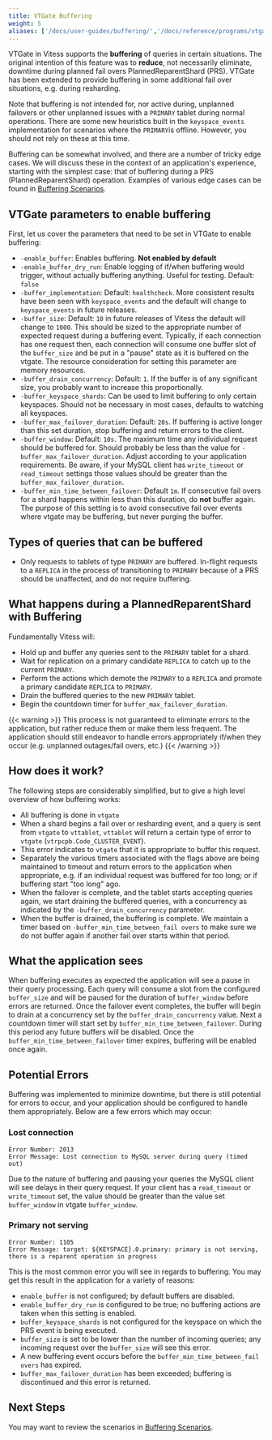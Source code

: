 ```yaml
---
title: VTGate Buffering
weight: 5
aliases: ['/docs/user-guides/buffering/','/docs/reference/programs/vtgate']
---
```


VTGate in Vitess supports the **buffering** of queries in certain situations.
The original intention of this feature was to **reduce**, not necessarily
eliminate, downtime during planned fail overs PlannedReparentShard (PRS). VTGate
has been extended to provide buffering in some additional fail over situations,
e.g. during resharding.

Note that buffering is not intended for, nor active during, unplanned failovers
or other unplanned issues with a `PRIMARY` tablet during normal operations.
There are some new heuristics built in the `keyspace_events` implementation
for scenarios where the `PRIMARY`is offline. However, you should not rely on
these at this time.

Buffering can be somewhat involved, and there are a number of tricky edge cases.
We will discuss these in the context of an application's experience, starting
with the simplest case: that of buffering during a PRS (PlannedReparentShard)
operation. Examples of various edge cases can be found in
[Buffering Scenarios](/docs/user-guides/configuration-advanced/buffering-scenarios/).

## VTGate parameters to enable buffering

First, let us cover the parameters that need to be set in VTGate to enable
buffering:

  * `-enable_buffer`:  Enables buffering.  **Not enabled by default**
  * `-enable_buffer_dry_run`:  Enable logging of if/when buffering would
  trigger, without actually buffering anything. Useful for testing.
  Default: `false`
  * `-buffer_implementation`:  Default: `healthcheck`.  More consistent results
  have been seen with `keyspace_events` and the default will change to
  `keyspace_events` in future releases.
  * `-buffer_size`:  Default: `10` in future releases of Vitess the default will
  change to `1000`. This should be sized to the appropriate number of expected
  request during a buffering event. Typically, if each connection has one request
  then, each connection will consume one buffer slot of the `buffer_size` and
  be put in a "pause" state as it is buffered on the vtgate. The resource
  consideration for setting this parameter are memory resources.
  * `-buffer_drain_concurrency`:  Default: `1`.  If the buffer is of any
  significant size, you probably want to increase this proportionally.
  * `-buffer_keyspace_shards`:  Can be used to limit buffering to only
  certain keyspaces. Should not be necessary in most cases, defaults to watching
  all keyspaces.
  * `-buffer_max_failover_duration`:  Default: `20s`.  If buffering is active
  longer than this set duration, stop buffering and return errors to the client.
  * `-buffer_window`: Default: `10s`.  The maximum time any individual request
  should be buffered for. Should probably be less than the value for
  `-buffer_max_failover_duration`. Adjust according to your application
  requirements. Be aware, if your MySQL client has  `write_timeout` or
  `read_timeout` settings those values should be greater than the
  `buffer_max_failover_duration`.
  * `-buffer_min_time_between_failover`: Default `1m`. If consecutive
  fail overs for a shard happens within less than this duration, do **not**
  buffer again. The purpose of this setting is to avoid consecutive fail over
  events where vtgate may be buffering, but never purging the buffer.

## Types of queries that can be buffered

 * Only requests to tablets of type `PRIMARY` are buffered. In-flight requests
 to a `REPLICA` in the process of transitioning to `PRIMARY` because of a PRS
 should be unaffected, and do not require buffering.

## What happens during a PlannedReparentShard with Buffering

Fundamentally Vitess will:

 * Hold up and buffer any queries sent to the `PRIMARY` tablet for a shard.
 * Wait for replication on a primary candidate `REPLICA` to catch up to the
 current `PRIMARY`.
 * Perform the actions which demote the `PRIMARY` to a `REPLICA` and promote a
 primary candidate `REPLICA` to `PRIMARY`.
 * Drain the buffered queries to the new `PRIMARY` tablet.
 * Begin the countdown timer for `buffer_max_failover_duration`.

 {{< warning >}}
This process is not guaranteed to eliminate errors to the application, but
rather reduce them or make them less frequent. The application should still
endeavor to handle errors appropriately if/when they occur (e.g. unplanned
outages/fail overs, etc.)
{{< /warning >}}


## How does it work?

The following steps are considerably simplified, but to give a high level
overview of how buffering works:

  * All buffering is done in `vtgate`
  * When a shard begins a fail over or resharding event, and a query is sent
  from `vtgate` to `vttablet`, `vttablet` will return a certain type of error
  to `vtgate` (`vtrpcpb.Code_CLUSTER_EVENT`).
  * This error indicates to `vtgate` that it is appropriate to buffer this
  request.
  * Separately the various timers associated with the flags above are being
  maintained to timeout and return errors to the application when appropriate,
  e.g. if an individual request was buffered for too long; or if buffering
  start "too long" ago.
  * When the failover is complete, and the tablet starts accepting queries
  again, we start draining the buffered queries, with a concurrency as
  indicated by the `-buffer_drain_concurrency` parameter.
  * When the buffer is drained, the buffering is complete.  We maintain a
  timer based on `-buffer_min_time_between_fail overs` to make sure we
  do not buffer again if another fail over starts within that period.


## What the application sees

When buffering executes as expected the application will see a pause in their
query processing. Each query will consume a slot from the configured
`buffer_size` and will be paused for the duration of `buffer_window` before
errors are returned. Once the failover event completes, the buffer will begin to
drain at a concurrency set by the `buffer_drain_concurrency` value. Next a
countdown timer will start set by `buffer_min_time_between_failover`. During
this period any future buffers will be disabled. Once the
`buffer_min_time_between_failover` timer expires, buffering will be enabled
once again.

## Potential Errors

Buffering was implemented to minimize downtime, but there is still potential for
errors to occur, and your application should be configured to handle them
appropriately. Below are a few errors which may occur:

### Lost connection

```
Error Number: 2013
Error Message: Lost connection to MySQL server during query (timed out)
```

Due to the nature of buffering and pausing your queries the MySQL client will see
delays in their query request. If your client has a `read_timeout` or
`write_timeout` set, the value should be greater than the value set
`buffer_window` in vtgate `buffer_window`.

### Primary not serving

```
Error Number: 1105
Error Message: target: ${KEYSPACE}.0.primary: primary is not serving, there is a reparent operation in progress
```

This is the most common error you will see in regards to buffering. You may get
this result in the application for a variety of reasons:

* `enable_buffer` is not configured; by default buffers are disabled.
* `enable_buffer_dry_run` is configured to be true; no buffering actions are
taken when this setting is enabled.
* `buffer_keyspace_shards` is not configured for the keyspace on which the
PRS event is being executed.
* `buffer_size` is set to be lower than the number of incoming queries; any
incoming request over the `buffer_size` will see this error.
* A new buffering event occurs before the `buffer_min_time_between_fail overs`
has expired.
* `buffer_max_failover_duration` has been exceeded; buffering is discontinued
and this error is returned.

## Next Steps

You may want to review the scenarios in
[Buffering Scenarios](/docs/user-guides/configuration-advanced/buffering-scenarios/).
